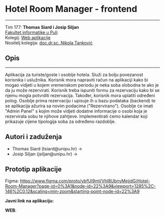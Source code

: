 # **Hotel Room Manager - frontend**

---

Tim 177: **Thomas Siard i Josip Siljan**\
[Fakultet informatike u Puli](https://fipu.unipu.hr)\
Kolegij: [Web aplikacije](https://www.notion.so/Web-aplikacije-7ba8350d498546a78812399024edac44)\
Nositelj kolegija: [doc.dr.sc. Nikola Tanković](https://www.notion.so/fiputreca/Kontakt-stranica-875574d1b92248b1a8e90dae52cd29a9)

## **Opis**

---

Aplikacija za turiste/goste i osoblje hotela. Služi za bolju povezanost korisnika i uslužnika. Korisnik mora napraviti račun na aplikaciji kako bi mogao vidjeti u kojem vremenskom periodu je neka soba slobodna te ako je da ju može rezervirati. Korisnik treba ispuniti formu za rezervaciju kako bi se njemu mogla potvrditi rezervacija. Također, korisnik mora uplatiti određeni polog. Osoblje prima rezervaciju i upisuje ih u bazu podataka (backend) te se aplikacija ažurira sa novim podacima ("Rezervirano"). Osoblje će imati "Admin Panel" s kojim može vidjeti dodatne informacije o osobi koja je rezervirala sobu te njihove zahtjeve. Implementirati ćemo kalendar koji prikazuje cijene tipologija soba za određeno razdoblje.

## **Autori i zaduženja**

<ul>
    <li>Thomas Siard (tsiard@unipu.hr) -></li>
    <li>Josip Siljan (jsiljan@unipu.hr) -></li>
</ul>

## **Prototip aplikacije**

Figma: https://www.figma.com/proto/ybfUI9mVVhl8UbnyMejjdG/Hotel-Room-Manager?page-id=0%3A1&node-id=22%3A9&viewport=1285%2C-146%2C0.12&scaling=min-zoom&starting-point-node-id=22%3A9

**Javni link na aplikaciju:**

**WEB**:
